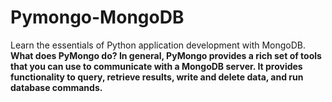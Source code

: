 # Pymongo-MongoDB
Learn the essentials of Python application development with MongoDB.
<b>What does PyMongo do? <b>
In general, PyMongo provides a rich set of tools that you can use to communicate with a MongoDB server. It provides functionality to query, retrieve results, write and delete data, and run database commands.
